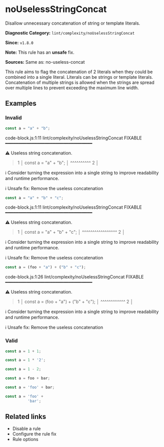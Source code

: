 # noUselessStringConcat

Disallow unnecessary concatenation of string or template literals.

**Diagnostic Category:** `lint/complexity/noUselessStringConcat`

**Since:** `v1.8.0`

**Note:** This rule has an **unsafe** fix.

**Sources:** Same as: no-useless-concat

This rule aims to flag the concatenation of 2 literals when they could be combined into a single literal. Literals can be strings or template literals. Concatenation of multiple strings is allowed when the strings are spread over multiple lines to prevent exceeding the maximum line width.

## Examples

### Invalid

```js
const a = "a" + "b";
```

code-block.js:1:11 lint/complexity/noUselessStringConcat FIXABLE ━━━━━━━━━━━━━━━━━━━━━━━━━━━━━━━━━

⚠ Useless string concatenation.

> 1 │ const a = "a" + "b";
>   │          ^^^^^^^^^^
> 2 │ 

ℹ Consider turning the expression into a single string to improve readability and runtime performance.

ℹ Unsafe fix: Remove the useless concatenation

```js
const a = "a" + "b" + "c";
```

code-block.js:1:11 lint/complexity/noUselessStringConcat FIXABLE ━━━━━━━━━━━━━━━━━━━━━━━━━━━━━━━━━

⚠ Useless string concatenation.

> 1 │ const a = "a" + "b" + "c";
>   │          ^^^^^^^^^^^^^^^^^
> 2 │ 

ℹ Consider turning the expression into a single string to improve readability and runtime performance.

ℹ Unsafe fix: Remove the useless concatenation

```js
const a = (foo + "a") + ("b" + "c");
```

code-block.js:1:26 lint/complexity/noUselessStringConcat FIXABLE ━━━━━━━━━━━━━━━━━━━━━━━━━━━━━━━━━

⚠ Useless string concatenation.

> 1 │ const a = (foo + "a") + ("b" + "c");
>   │                         ^^^^^^^^^^^^
> 2 │ 

ℹ Consider turning the expression into a single string to improve readability and runtime performance.

ℹ Unsafe fix: Remove the useless concatenation

### Valid

```js
const a = 1 + 1;
```

```js
const a = 1 * '2';
```

```js
const a = 1 - 2;
```

```js
const a = foo + bar;
```

```js
const a = 'foo' + bar;
```

```js
const a = 'foo' +
          'bar';
```

## Related links

- Disable a rule
- Configure the rule fix
- Rule options